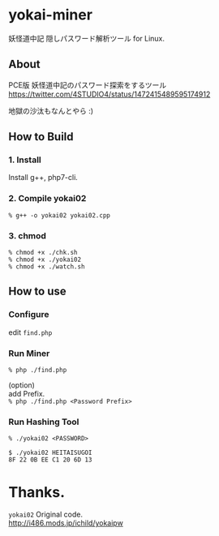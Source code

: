 # yokai-miner
妖怪道中記 隠しパスワード解析ツール for Linux.

## About
PCE版 妖怪道中記のパスワード探索をするツール  
https://twitter.com/4STUDIO4/status/1472415489595174912

地獄の沙汰もなんとやら :)

## How to Build

### 1. Install
Install g++, php7-cli.

### 2. Compile yokai02
`% g++ -o yokai02 yokai02.cpp `

### 3. chmod
```
% chmod +x ./chk.sh
% chmod +x ./yokai02
% chmod +x ./watch.sh
``` 

## How to use

### Configure
edit `find.php`

### Run Miner
`% php ./find.php`

(option)  
add Prefix.  
`% php ./find.php <Password Prefix>`

### Run Hashing Tool
`% ./yokai02 <PASSWORD>`  
```
$ ./yokai02 HEITAISUGOI
8F 22 0B EE C1 20 6D 13
```

# Thanks.
`yokai02` Original code.  
http://i486.mods.jp/ichild/yokaipw